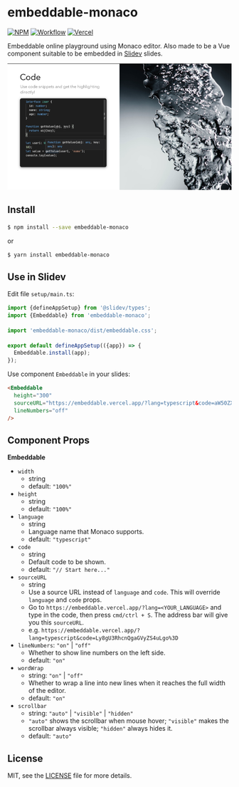 # embeddable-monaco

[![NPM](https://img.shields.io/npm/v/embeddable-monaco)](https://www.npmjs.com/package/embeddable-monaco) [![Workflow](https://img.shields.io/github/workflow/status/dizys/embeddable-monaco/Build)](https://github.com/dizys/embeddable-monaco/actions/workflows/build.yml) [![Vercel](https://therealsujitk-vercel-badge.vercel.app/?app=embeddable)](https://embeddable.vercel.app)

Embeddable online playground using Monaco editor. Also made to be a Vue component suitable to be embedded in [Slidev](https://github.com/slidevjs/slidev) slides.

![Used in Slidev](./docs/slidev-component.png)

## Install

```bash
$ npm install --save embeddable-monaco
```

or

```bash
$ yarn install embeddable-monaco
```

## Use in Slidev

Edit file `setup/main.ts`:

```ts
import {defineAppSetup} from '@slidev/types';
import {Embeddable} from 'embeddable-monaco';

import 'embeddable-monaco/dist/embeddable.css';

export default defineAppSetup(({app}) => {
  Embeddable.install(app);
});
```

Use component `Embeddable` in your slides:

```md
<Embeddable
  height="300"
  sourceURL="https://embeddable.vercel.app/?lang=typescript&code=aW50ZXJmYWNlIFVzZXIgewogIGlkOiBudW1iZXI7CiAgbmFtZTogc3RyaW5nOwogIGFnZTogbnVtYmVyOwp9CgpmdW5jdGlvbiBnZXRWYWx1ZShvYmosIGtleSkgewogIHJldHVybiBvYmooa2V5KTsKfQoKbGV0IHVzZXIxOiBVc2VyID0ge2lkOiAxLCBuYW1lOiAnYWRtaW4nLCBhZ2U6IDE4fTsKbGV0IHZhbHVlID0gZ2V0VmFsdWUodXNlcjEsICduYW1lJyk7CmNvbnNvbGUubG9nKHZhbHVlKTsK"
  lineNumbers="off"
/>
```

## Component Props

**Embeddable**

- `width`
  - string
  - default: `"100%"`
- `height`
  - string
  - default: `"100%"`
- `language`
  - string
  - Language name that Monaco supports.
  - default: `"typescript"`
- `code`
  - string
  - Default code to be shown.
  - default: `"// Start here..."`
- `sourceURL`
  - string
  - Use a source URL instead of `language` and `code`. This will override `language` and `code` props.
  - Go to `https://embeddable.vercel.app/?lang=<YOUR_LANGUAGE>` and type in the code, then press `cmd/ctrl + S`. The address bar will give you this `sourceURL`.
  - e.g. `https://embeddable.vercel.app/?lang=typescript&code=Ly8gU3RhcnQgaGVyZS4uLgo%3D`
- `lineNumbers`: `"on"` | `"off"`
  - Whether to show line numbers on the left side.
  - default: `"on"`
- `wordWrap`
  - string: `"on"` | `"off"`
  - Whether to wrap a line into new lines when it reaches the full width of the editor.
  - default: `"on"`
- `scrollbar`
  - string: `"auto"` | `"visible"` | `"hidden"`
  - `"auto"` shows the scrollbar when mouse hover; `"visible"` makes the scrollbar always visible; `"hidden"` always hides it.
  - default: `"auto"`

## License

MIT, see the [LICENSE](./LICENSE) file for more details.
